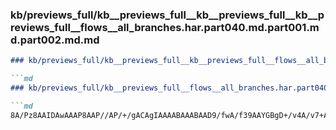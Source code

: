 ### kb/previews_full/kb__previews_full__kb__previews_full__kb__previews_full__flows__all_branches.har.part040.md.part001.md.part002.md.md

```md
### kb/previews_full/kb__previews_full__kb__previews_full__flows__all_branches.har.part040.md.part001.md.part002.md

```md
### kb/previews_full/kb__previews_full__flows__all_branches.har.part040.md.part001.md (part 002)

```md
8A/Pz8AAIDAwAAAP8AAP//AP/+/gACAgIAAAABAAABAAD9/fwA/f39AAYGBgD+/v4A/v7+AAEB
```

```

```

```

